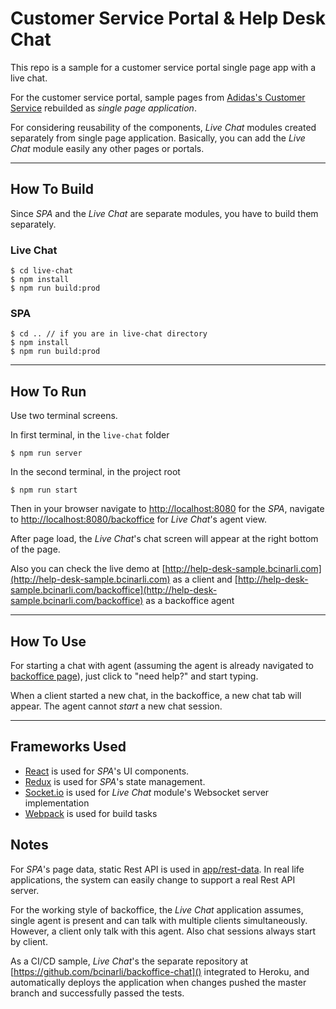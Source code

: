 Customer Service Portal & Help Desk Chat
===============

This repo is a sample for a customer service portal single page app with a live chat.

For the customer service portal, sample pages from [Adidas's Customer Service](http://www.adidas.com/us/customerservice) rebuilded as _single page application_.

For considering reusability of the components, _Live Chat_ modules created separately from single page application. Basically, you can add the _Live Chat_ module easily any other pages or portals.

---

## How To Build

Since _SPA_ and the _Live Chat_ are separate modules, you have to build them separately.

### Live Chat
```
$ cd live-chat
$ npm install
$ npm run build:prod
```

### SPA
```
$ cd .. // if you are in live-chat directory
$ npm install
$ npm run build:prod
```

---

## How To Run
Use two terminal screens.

In first terminal, in the `live-chat` folder
```
$ npm run server
```

In the second terminal, in the project root
```
$ npm run start
```

Then in your browser navigate to [http://localhost:8080]() for the _SPA_, navigate to [http://localhost:8080/backoffice]() for _Live Chat_'s agent view. 

After page load, the _Live Chat_'s chat screen will appear at the right bottom of the page. 

Also you can check the live demo at [http://help-desk-sample.bcinarli.com](http://help-desk-sample.bcinarli.com) as a client and [http://help-desk-sample.bcinarli.com/backoffice](http://help-desk-sample.bcinarli.com/backoffice) as a backoffice agent 


---

## How To Use
For starting a chat with agent (assuming the agent is already navigated to [backoffice page](http://localhost:8080/backoffice)), just click to "need help?" and start typing.

When a client started a new chat, in the backoffice, a new chat tab will appear. The agent cannot *start* a new chat session.

---

## Frameworks Used
- [React](https://facebook.github.io/react/) is used for _SPA_'s UI components. 
- [Redux](http://redux.js.org/) is used for _SPA_'s state management.
- [Socket.io](http://socket.io/) is used for _Live Chat_ module's Websocket server implementation
- [Webpack](https://webpack.js.org) is used for build tasks

## Notes
For _SPA_'s page data, static Rest API is used in [app/rest-data](). In real life applications, the system can easily change to support a real Rest API server. 

For the working style of backoffice, the _Live Chat_ application assumes, single agent is present and can talk with multiple clients simultaneously. However, a client only talk with this agent. Also chat sessions always start by client.

As a CI/CD sample, _Live Chat_'s the separate repository at [https://github.com/bcinarli/backoffice-chat]() integrated to Heroku, and automatically deploys the application when changes pushed the master branch and successfully passed the tests.